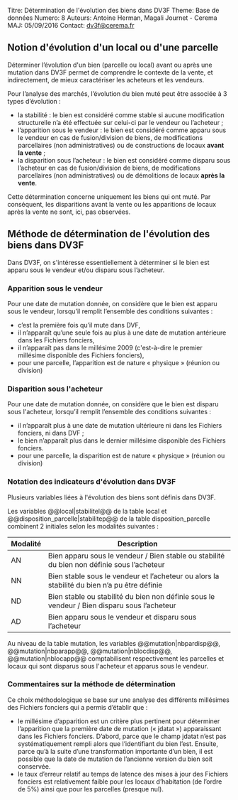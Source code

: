 Titre: Détermination de l'évolution des biens dans DV3F
Theme: Base de données
Numero: 8
Auteurs: Antoine Herman, Magali Journet - Cerema
MAJ: 05/09/2016
Contact: dv3f@cerema.fr

## Notion d'évolution d'un local ou d'une parcelle

Déterminer l’évolution d'un bien (parcelle ou local) avant ou après une mutation dans DV3F permet de comprendre le contexte de la vente, et indirectement, de mieux caractériser les acheteurs et les vendeurs.

Pour l’analyse des marchés, l’évolution du bien muté peut être associée à 3 types d’évolution :

* la stabilité : le bien est considéré comme stable si aucune modification structurelle n’a été effectuée sur celui-ci par le vendeur ou l’acheteur ;
* l’apparition sous le vendeur : le bien est considéré comme apparu sous le vendeur en cas de fusion/division de biens, de modifications parcellaires (non administratives) ou de constructions de locaux **avant la vente** ;
* la disparition sous l’acheteur : le bien est considéré comme disparu sous l’acheteur en cas de fusion/division de biens, de modifications parcellaires (non administratives) ou de démolitions de locaux **après la vente**.

Cette détermination concerne uniquement les biens qui ont muté. Par conséquent, les disparitions avant la vente ou les apparitions de locaux après la vente ne sont, ici, pas observées.

## Méthode de détermination de l'évolution des biens dans DV3F

Dans DV3F, on s'intéresse essentiellement à déterminer si le bien est apparu sous le vendeur et/ou disparu sous l’acheteur.

### Apparition sous le vendeur

Pour une date de mutation donnée, on considère que le bien est apparu sous le vendeur, lorsqu’il remplit l’ensemble des conditions suivantes :

* c’est la première fois qu’il mute dans DVF,
* il n’apparaît qu’une seule fois au plus à une date de mutation antérieure dans les Fichiers fonciers,
* il n’apparaît pas dans le millésime 2009 (c'est-à-dire le premier millésime disponible des Fichiers fonciers),
* pour une parcelle, l’apparition est de nature « physique » (réunion ou division)

### Disparition sous l'acheteur

Pour une date de mutation donnée, on considère que le bien est disparu sous l'acheteur, lorsqu’il remplit l’ensemble des conditions suivantes :

* il n’apparaît plus à une date de mutation ultérieure ni dans les Fichiers fonciers, ni dans DVF ;
* le bien n’apparaît plus dans le dernier millésime disponible des Fichiers fonciers.
* pour une parcelle, la disparition est de nature « physique » (réunion ou division)

### Notation des indicateurs d'évolution dans DV3F

Plusieurs variables liées à l'évolution des biens sont définis dans DV3F.

Les variables @@local|stabilitel@@ de la table local et @@disposition_parcelle|stabilitep@@ de la table disposition_parcelle combinent 2 initiales selon les modalités suivantes :

| Modalité | Description    |
|----------|----------------|
| AN | Bien apparu sous le vendeur / Bien stable ou stabilité du bien non définie sous l’acheteur |
| NN | Bien stable sous le vendeur et l’acheteur ou alors la stabilité du bien n’a pu être définie |
| ND | Bien stable ou stabilité du bien non définie sous le vendeur / Bien disparu sous l’acheteur |
| AD | Bien apparu sous le vendeur et disparu sous l’acheteur |

Au niveau de la table mutation, les variables @@mutation|nbpardisp@@, @@mutation|nbparapp@@, @@mutation|nblocdisp@@, @@mutation|nblocapp@@ comptabilisent respectivement les parcelles et locaux qui sont disparus sous l'acheteur et apparus sous le vendeur. 

### Commentaires sur la méthode de détermination 

Ce choix méthodologique se base sur une analyse des différents millésimes des Fichiers fonciers qui a permis d’établir que :

* le millésime d’apparition est un critère plus pertinent pour déterminer l’apparition que la première date de mutation (« jdatat ») apparaissant dans les Fichiers fonciers. D’abord, parce que le champ jdatat n’est pas systématiquement rempli alors que l’identifiant du bien l’est. Ensuite, parce qu’à la suite d’une transformation importante d’un bien, il est possible que la date de mutation de l’ancienne version du bien soit conservée.
* le taux d’erreur relatif au temps de latence des mises à jour des Fichiers fonciers est relativement faible pour les locaux d’habitation (de l’ordre de 5%) ainsi que pour les parcelles (presque nul). 